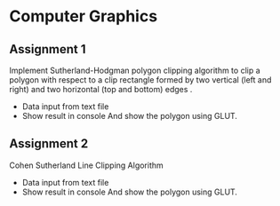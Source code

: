 # Computer Graphics

Assignment 1
--------------
Implement Sutherland-Hodgman polygon clipping algorithm to clip a polygon with respect to a clip rectangle formed by two vertical (left and right) and two horizontal (top and bottom) edges .
* Data input from text file 
* Show result in console And show the polygon using GLUT.


Assignment 2
-------------
Cohen Sutherland Line Clipping Algorithm

* Data input from text file 
* Show result in console And show the polygon using GLUT.
